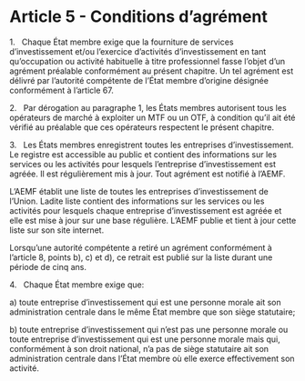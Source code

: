 # Article 5 - Conditions d’agrément


1.   Chaque État membre exige que la fourniture de services d’investissement et/ou l’exercice d’activités d’investissement en tant qu’occupation ou activité habituelle à titre professionnel fasse l’objet d’un agrément préalable conformément au présent chapitre. Un tel agrément est délivré par l’autorité compétente de l’État membre d’origine désignée conformément à l’article 67.

2.   Par dérogation au paragraphe 1, les États membres autorisent tous les opérateurs de marché à exploiter un MTF ou un OTF, à condition qu’il ait été vérifié au préalable que ces opérateurs respectent le présent chapitre.

3.   Les États membres enregistrent toutes les entreprises d’investissement. Le registre est accessible au public et contient des informations sur les services ou les activités pour lesquels l’entreprise d’investissement est agréée. Il est régulièrement mis à jour. Tout agrément est notifié à l’AEMF.

L’AEMF établit une liste de toutes les entreprises d’investissement de l’Union. Ladite liste contient des informations sur les services ou les activités pour lesquels chaque entreprise d’investissement est agréée et elle est mise à jour sur une base régulière. L’AEMF publie et tient à jour cette liste sur son site internet.

Lorsqu’une autorité compétente a retiré un agrément conformément à l’article 8, points b), c) et d), ce retrait est publié sur la liste durant une période de cinq ans.

4.   Chaque État membre exige que:

a) toute entreprise d’investissement qui est une personne morale ait son administration centrale dans le même État membre que son siège statutaire;

b) toute entreprise d’investissement qui n’est pas une personne morale ou toute entreprise d’investissement qui est une personne morale mais qui, conformément à son droit national, n’a pas de siège statutaire ait son administration centrale dans l’État membre où elle exerce effectivement son activité.
